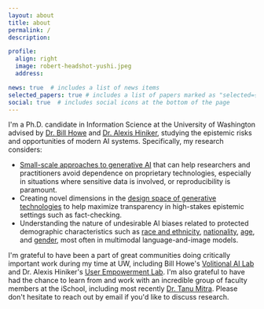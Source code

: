 ```yaml
---
layout: about
title: about
permalink: /
description:

profile:
  align: right
  image: robert-headshot-yushi.jpeg
  address: 

news: true  # includes a list of news items
selected_papers: true # includes a list of papers marked as "selected={true}"
social: true  # includes social icons at the bottom of the page
---
```


I'm a Ph.D. candidate in Information Science at the University of Washington advised by [Dr. Bill Howe](https://faculty.washington.edu/billhowe/) and [Dr. Alexis Hiniker](https://www.alexishiniker.com/), studying the epistemic risks and opportunities of modern AI systems. Specifically, my research considers: 

* [Small-scale approaches to generative AI](https://arxiv.org/pdf/2405.16820) that can help researchers and practitioners avoid dependence on proprietary technologies, especially in situations where sensitive data is involved, or reproducibility is paramount.
* Creating novel dimensions in the [design space of generative technologies](https://arxiv.org/pdf/2405.15985) to help maximize transparency in high-stakes epistemic settings such as fact-checking.
* Understanding the nature of undesirable AI biases related to protected demographic characteristics such as [race and ethnicity](https://arxiv.org/pdf/2205.10764.pdf), [nationality](https://arxiv.org/pdf/2207.00691.pdf), [age](https://arxiv.org/pdf/2205.11378.pdf), and [gender](https://dl.acm.org/doi/pdf/10.1145/3593013.3594072), most often in multimodal language-and-image models.

I'm grateful to have been a part of great communities doing critically important work during my time at UW, including Bill Howe's [Volitional AI Lab](https://billhowelab.github.io/) and Dr. Alexis Hiniker's [User Empowerment Lab](https://www.userempowerment.org/). I'm also grateful to have had the chance to learn from and work with an incredible group of faculty members at the iSchool, including most recently [Dr. Tanu Mitra](https://faculty.washington.edu/tmitra/). Please don't hesitate to reach out by email if you'd like to discuss research.